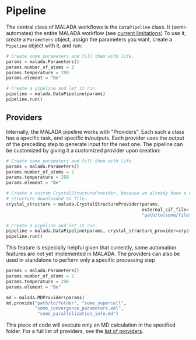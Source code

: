 # Pipeline

The central class of MALADA workflows is the `DataPipeline` class. It (semi-automates) the entire MALADA workflow (see [current limitations](global_parameters.md))
To use it, create a `Parameters` object, assign the parameters you want, create a `Pipeline` object with it, and run:

```python
# Create some parameters and fill them with life.
params = malada.Parameters()
params.number_of_atoms = 2
params.temperature = 298
params.element = "Be"

# Create a pipeline and let it run.
pipeline = malada.DataPipeline(params)
pipeline.run()
```

## Providers

Internally, the MALADA pipeline works with "Providers". Each such a class has a specific task, and specific in/outputs. Each provider uses the output of the preceding step to generate input for the next one. The pipeline can be customized by giving it a customized provider upon creation:


```python
# Create some parameters and fill them with life.
params = malada.Parameters()
params.number_of_atoms = 2
params.temperature = 298
params.element = "Be"

# Create a custom CrystalStructureProvider, because we already have a crystal
# structure downloaded to file.
crystal_structure = malada.CrystalStructureProvider(params,
                                                    external_cif_file=
                                                    "path/to/some/file")

# Create a pipeline and let it run.
pipeline = malada.DataPipeline(params, crystal_structure_provider=crystal_structure)
pipeline.run()
```

This feature is especially helpful given that currently, some automation features are not yet implemented in MALADA.
The providers can also be used in standalone to perform only a specific processing step 

```python 
params = malada.Parameters()
params.number_of_atoms = 2
params.temperature = 298
params.element = "Be"

md = malada.MDProvider(params)
md.provide("path/to/folder", "some_supercell",
           "some_convergence_parameters.xml",
            "some_parallelization_info.md")
```

This piece of code will execute only an MD calculation in the specified folder. 
For a full list of providers, see the [list of providers](list_of_providers.md).

